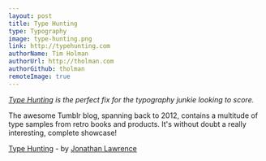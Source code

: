 ```yaml
---
layout: post
title: Type Hunting
type: Typography
image: type-hunting.png
link: http://typehunting.com
authorName: Tim Holman
authorUrl: http://tholman.com
authorGithub: tholman
remoteImage: true
---
```


_[Type Hunting](http://typehunting.com) is the perfect fix for the typography junkie looking to score._

The awesome Tumblr blog, spanning back to 2012, contains a multitude of type samples from retro books and products. It's without doubt a really interesting, complete showcase!

[Type Hunting](http://typehunting.com/) - by [Jonathan Lawrence](http://jonathanlawrence.net)
